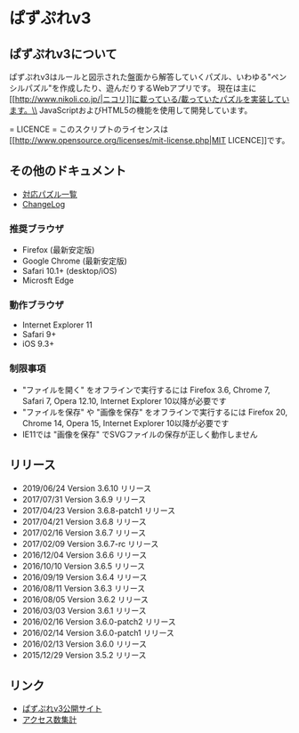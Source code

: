 # ぱずぷれv3

## ぱずぷれv3について
ぱずぷれv3はルールと図示された盤面から解答していくパズル、いわゆる"ペンシルパズル"を作成したり、遊んだりするWebアプリです。
現在は主に[[http://www.nikoli.co.jp/|ニコリ]]に載っている/載っていたパズルを実装しています。\\
JavaScriptおよびHTML5の機能を使用して開発しています。

= LICENCE =
このスクリプトのライセンスは[[http://www.opensource.org/licenses/mit-license.php|MIT LICENCE]]です。

## その他のドキュメント
* [対応パズル一覧](SupportedPuzzles.md)
* [ChangeLog](../../Changelog.md)

### 推奨ブラウザ
* Firefox (最新安定版)
* Google Chrome (最新安定版)
* Safari 10.1+ (desktop/iOS)
* Microsft Edge

### 動作ブラウザ
* Internet Explorer 11
* Safari 9+
* iOS 9.3+

### 制限事項
* "ファイルを開く" をオフラインで実行するには Firefox 3.6, Chrome 7, Safari 7, Opera 12.10, Internet Explorer 10以降が必要です
* "ファイルを保存" や "画像を保存" をオフラインで実行するには Firefox 20, Chrome 14, Opera 15, Internet Explorer 10以降が必要です
* IE11では "画像を保存" でSVGファイルの保存が正しく動作しません

## リリース
* 2019/06/24 Version 3.6.10 リリース
* 2017/07/31 Version 3.6.9 リリース
* 2017/04/23 Version 3.6.8-patch1 リリース
* 2017/04/21 Version 3.6.8 リリース
* 2017/02/16 Version 3.6.7 リリース
* 2017/02/09 Version 3.6.7-rc リリース
* 2016/12/04 Version 3.6.6 リリース
* 2016/10/10 Version 3.6.5 リリース
* 2016/09/19 Version 3.6.4 リリース
* 2016/08/11 Version 3.6.3 リリース
* 2016/08/05 Version 3.6.2 リリース
* 2016/03/03 Version 3.6.1 リリース
* 2016/02/16 Version 3.6.0-patch2 リリース
* 2016/02/14 Version 3.6.0-patch1 リリース
* 2016/02/13 Version 3.6.0 リリース
* 2015/12/29 Version 3.5.2 リリース

## リンク
* [ぱずぷれv3公開サイト](http://pzv.jp/)
* [アクセス数集計](http://log.pzv.jp/logview.php)
